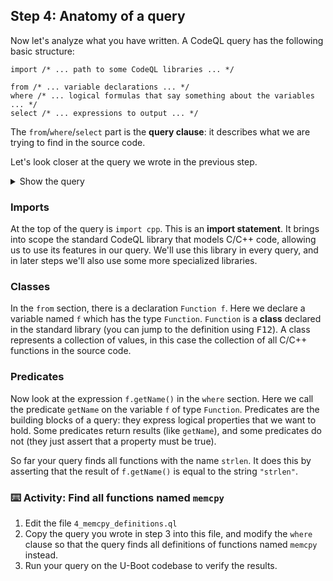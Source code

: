 ## Step 4: Anatomy of a query

Now let's analyze what you have written. A CodeQL query has the following basic structure:

```ql
import /* ... path to some CodeQL libraries ... */

from /* ... variable declarations ... */
where /* ... logical formulas that say something about the variables ... */
select /* ... expressions to output ... */
```

The `from`/`where`/`select` part is the **query clause**: it describes what we are trying to find in the source code.

Let's look closer at the query we wrote in the previous step.
<details>
<summary>Show the query</summary>

  ```ql
  import cpp

  from Function f
  where f.getName() = "strlen"
  select f, "a function named strlen"
  ```

</details>

### Imports

At the top of the query is `import cpp`. This is an **import statement**. It brings into scope the standard CodeQL library that models C/C++ code, allowing us to use its features in our query. We'll use this library in every query, and in later steps we'll also use some more specialized libraries.

### Classes

In the `from` section, there is a declaration `Function f`. Here we declare a variable named `f` which has the type `Function`. `Function` is a **class** declared in the standard library (you can jump to the definition using <kbd>F12</kbd>). A class represents a collection of values, in this case the collection of all C/C++ functions in the source code.

### Predicates

Now look at the expression `f.getName()` in the `where` section. Here we call the predicate `getName` on the variable `f` of type `Function`. Predicates are the building blocks of a query: they express logical properties that we want to hold. Some predicates return results (like `getName`), and some predicates do not (they just assert that a property must be true).

So far your query finds all functions with the name `strlen`. It does this by asserting that the result of `f.getName()` is equal to the string `"strlen"`.

### :keyboard: Activity: Find all functions named `memcpy`

1. Edit the file `4_memcpy_definitions.ql`
1. Copy the query you wrote in step 3 into this file, and modify the `where` clause so that the query finds all definitions of functions named `memcpy` instead.
1. Run your query on the U-Boot codebase to verify the results.

